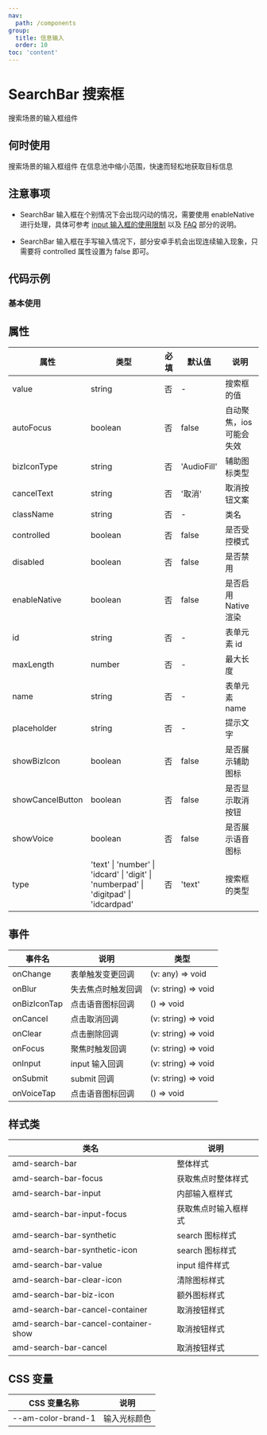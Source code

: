 ```yaml
---
nav:
  path: /components
group:
  title: 信息输入
  order: 10
toc: 'content'
---
```


# SearchBar 搜索框
搜索场景的输入框组件
## 何时使用
搜索场景的输入框组件    在信息池中缩小范围，快速而轻松地获取目标信息

## 注意事项

- SearchBar 输入框在个别情况下会出现闪动的情况，需要使用 enableNative 进行处理，具体可参考 [input 输入框的使用限制](https://opendocs.alipay.com/mini/component/input#%E4%BD%BF%E7%94%A8%E9%99%90%E5%88%B6) 以及 [FAQ](https://opendocs.alipay.com/mini/component/input#FAQ) 部分的说明。

- SearchBar 输入框在手写输入情况下，部分安卓手机会出现连续输入现象，只需要将 controlled 属性设置为 false 即可。
## 代码示例
### 基本使用
<code src='../../demo/pages/SearchBar'></code>

## 属性 


| 属性 | 类型 | 必填 | 默认值 | 说明 |
| -----|-----|-----|-----|----- |
| value | string | 否 | - | 搜索框的值 |
| autoFocus | boolean | 否 | false | 自动聚焦，ios 可能会失效 |
| bizIconType | string | 否 | 'AudioFill' | 辅助图标类型 |
| cancelText | string | 否 | '取消' | 取消按钮文案 |
| className | string | 否 | - | 类名 |
| controlled | boolean | 否 | false | 是否受控模式 |
| disabled | boolean | 否 | false | 是否禁用 |
| enableNative | boolean | 否 | false | 是否启用 Native 渲染 |
| id | string | 否 | - | 表单元素 id |
| maxLength | number | 否 | - | 最大长度 |
| name | string | 否 | - | 表单元素 name |
| placeholder | string | 否 | - | 提示文字 |
| showBizIcon | boolean | 否 | false | 是否展示辅助图标 |
| showCancelButton | boolean | 否 | false | 是否显示取消按钮 |
| showVoice | boolean | 否 | false | 是否展示语音图标 |
| type | 'text' &verbar; 'number' &verbar; 'idcard' &verbar; 'digit' &verbar; 'numberpad' &verbar; 'digitpad' &verbar; 'idcardpad' | 否 | 'text' | 搜索框的类型 |

## 事件 


| 事件名 | 说明 | 类型 |
| -----|-----|----- |
| onChange | 表单触发变更回调 | (v: any) => void |
| onBlur | 失去焦点时触发回调 | (v: string) => void |
| onBizIconTap | 点击语音图标回调 | () => void |
| onCancel | 点击取消回调 | (v: string) => void |
| onClear | 点击删除回调 | (v: string) => void |
| onFocus | 聚焦时触发回调 | (v: string) => void |
| onInput | input 输入回调 | (v: string) => void |
| onSubmit | submit 回调 | (v: string) => void |
| onVoiceTap | 点击语音图标回调 | () => void |

## 样式类 

| 类名 | 说明 |
| -----|----- |
| amd-search-bar | 整体样式 |
| amd-search-bar-focus | 获取焦点时整体样式 |
| amd-search-bar-input | 内部输入框样式 |
| amd-search-bar-input-focus | 获取焦点时输入框样式 |
| amd-search-bar-synthetic | search 图标样式 |
| amd-search-bar-synthetic-icon | search 图标样式 |
| amd-search-bar-value | input 组件样式 |
| amd-search-bar-clear-icon | 清除图标样式 |
| amd-search-bar-biz-icon | 额外图标样式 |
| amd-search-bar-cancel-container | 取消按钮样式 |
| amd-search-bar-cancel-container-show |  取消按钮样式 |
| amd-search-bar-cancel | 取消按钮样式 |

## CSS 变量 

| CSS 变量名称 | 说明 |
| -----|----- |
| --am-color-brand-1 | 输入光标颜色 |
